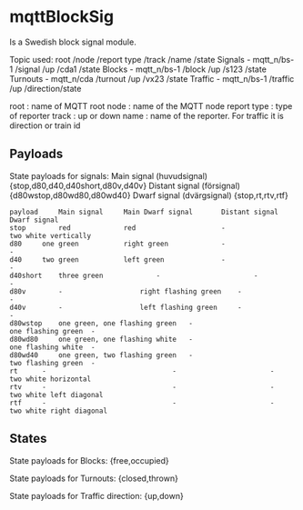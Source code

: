 # mqttBlockSig
Is a Swedish block signal module.

Topic used:
             root  /node /report type  /track  /name     /state
 Signals   - mqtt_n/bs-1 /signal       /up     /cda1     /state
 Blocks    - mqtt_n/bs-1 /block        /up     /s123     /state
 Turnouts  - mqtt_n/cda  /turnout      /up     /vx23     /state
 Traffic   - mqtt_n/bs-1 /traffic      /up     /direction/state

 root        : name of MQTT root
 node        : name of the MQTT node
 report type : type of reporter
 track       : up or down
 name        : name of the reporter. For traffic it is direction or train id

## Payloads
State payloads for signals:
Main signal (huvudsignal)	{stop,d80,d40,d40short,d80v,d40v}
Distant signal (försignal)	{d80wstop,d80wd80,d80wd40}
Dwarf signal (dvärgsignal)	{stop,rt,rtv,rtf}

	payload		Main signal		Main Dwarf signal		Distant signal		Dwarf signal
	stop		red				red						-					two white vertically
	d80		one green			right green				-					-
	d40		two green			left green				-					-
	d40short	three green				-						-					-
	d80v		-					right flashing green	-					-
	d40v		-					left flashing green		-					-
	d80wstop	one green, one flashing green	-						one flashing green	-
	d80wd80		one green, one flashing white	-						one flashing white	-
	d80wd40		one green, two flashing green	-						two flashing green	-
	rt		-								-						-					two white horizontal
	rtv		-								-						-					two white left diagonal
	rtf		-								-						-					two white right diagonal

## States
State payloads for Blocks:
{free,occupied}

State payloads for Turnouts:
{closed,thrown}

State payloads for Traffic direction:
{up,down}
